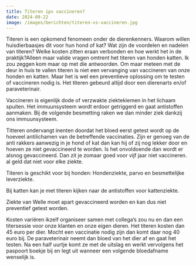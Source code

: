 ```yaml
---
title: Titeren ipv vaccineren?
date: 2024-09-22
image: /images/berichten/titeren-vs-vaccineren.jpg
---
```


Titeren is een opkomend fenomeen onder de dierenkenners. Waarom willen huisdierbaasjes dit voor hun hond of kat? Wat zijn de voordelen en nadelen van titeren? Welke kosten zitten eraan verbonden en hoe werkt het in de praktijk?Alleen maar valide vragen omtrent het titeren van honden katten. Ik zou zeggen kom maar op met die antwoorden.
Om maar meteen met de deur in huis te vallen titeren is niet een vervanging van vaccineren van onze honden en katten. Maar het is wel een preventieve oplossing om te testen of vaccineren nodig is. Het titeren gebeurd altijd door een dierenarts en/of paraveterinair.

Vaccineren is eigenlijk dode of verzwakte ziektekiemen in het lichaam spuiten. Het immuunsysteem wordt erdoor getriggerd en gaat antistoffen aanmaken. Bij de volgende besmetting raken we dan minder ziek dankzij ons immuunsysteem.

Titteren ondervangt inenten doordat het bloed eerst getest wordt op de hoeveel antilichamen van de betreffende vaccinaties. Zijn er genoeg van de anti rakkers aanwezig in je hond of kat dan kan hij of zij nog lekker door en hoeven ze niet gevaccineerd te worden. Is het onvoldoende dan wordt er alsnog gevaccineerd. Dan zit je zomaar goed voor vijf jaar niet vaccineren. al geld dat niet voor elke ziekte.

Titeren is geschikt voor bij honden: Hondenziekte, parvo en besmettelijke leverziekte.

Bij katten kan je met titeren kijken naar de antistoffen voor kattenziekte.

Ziekte van Welle moet apart gevaccineerd worden en kan dus niet preventief getest worden.

Kosten variëren ikzelf organiseer samen met collega’s zou nu en dan een titersessie voor onze klanten en onze eigen dieren. Het titeren kosten dan 45 euro per dier. Mocht een vaccinatie nodig zijn dan komt daar nog 40 euro bij. De paraveterinair neemt dan bloed van het dier af en gaat het testen. Na een half uurtje komt ze met de uitslag en werkt vervolgens het paspoort boekje bij en legt uit wanneer een volgende bloedafname wenselijk is.